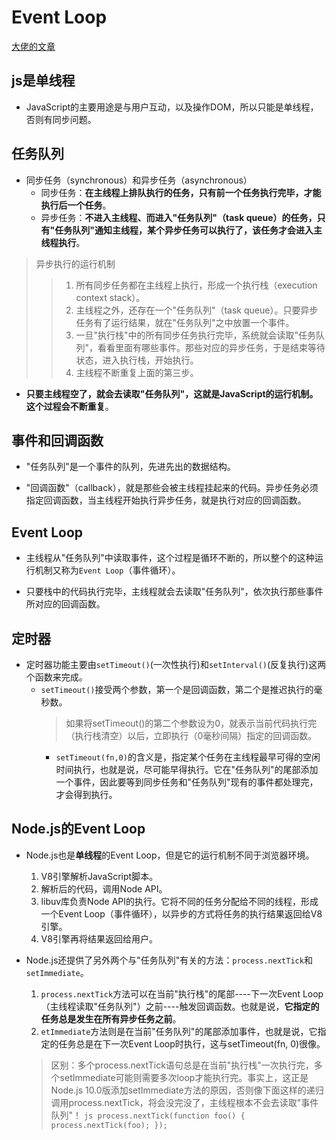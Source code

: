 <!--
 * @Author: ZYH
 * @Email: 1522302196@qq.com
 * @GiteeId: colincclala
 * @Date: 2022-05-17 11:26:42
 * @LastEditTime: 2022-05-18 10:35:54
 * @Description: Event Loop
-->
# Event Loop

[大佬的文章](http://www.ruanyifeng.com/blog/2014/10/event-loop.html)

## js是单线程

- JavaScript的主要用途是与用户互动，以及操作DOM，所以只能是单线程，否则有同步问题。

## 任务队列

- 同步任务（synchronous）和异步任务（asynchronous）
    - 同步任务：**在主线程上排队执行的任务，只有前一个任务执行完毕，才能执行后一个任务**。
    - 异步任务：**不进入主线程、而进入"任务队列"（task queue）的任务，只有"任务队列"通知主线程，某个异步任务可以执行了，该任务才会进入主线程执行**。
> 异步执行的运行机制
> > 1. 所有同步任务都在主线程上执行，形成一个执行栈（execution context stack）。
> > 2. 主线程之外，还存在一个"任务队列"（task queue）。只要异步任务有了运行结果，就在"任务队列"之中放置一个事件。
> > 3. 一旦"执行栈"中的所有同步任务执行完毕，系统就会读取"任务队列"，看看里面有哪些事件。那些对应的异步任务，于是结束等待状态，进入执行栈，开始执行。
> > 4. 主线程不断重复上面的第三步。

- **只要主线程空了，就会去读取"任务队列"，这就是JavaScript的运行机制。这个过程会不断重复**。

## 事件和回调函数

- "任务队列"是一个事件的队列，先进先出的数据结构。

- "回调函数"（callback），就是那些会被主线程挂起来的代码。异步任务必须指定回调函数，当主线程开始执行异步任务，就是执行对应的回调函数。


## Event Loop

- 主线程从"任务队列"中读取事件，这个过程是循环不断的，所以整个的这种运行机制又称为`Event Loop`（事件循环）。

- 只要栈中的代码执行完毕，主线程就会去读取"任务队列"，依次执行那些事件所对应的回调函数。

## 定时器

- 定时器功能主要由`setTimeout()`(一次性执行)和`setInterval()`(反复执行)这两个函数来完成。
    - `setTimeout()`接受两个参数，第一个是回调函数，第二个是推迟执行的毫秒数。
        > 如果将setTimeout()的第二个参数设为0，就表示当前代码执行完（执行栈清空）以后，立即执行（0毫秒间隔）指定的回调函数。
        - `setTimeout(fn,0)`的含义是，指定某个任务在主线程最早可得的空闲时间执行，也就是说，尽可能早得执行。它在"任务队列"的尾部添加一个事件，因此要等到同步任务和"任务队列"现有的事件都处理完，才会得到执行。



## Node.js的Event Loop

- Node.js也是**单线程**的Event Loop，但是它的运行机制不同于浏览器环境。
    1. V8引擎解析JavaScript脚本。
    2. 解析后的代码，调用Node API。
    3. libuv库负责Node API的执行。它将不同的任务分配给不同的线程，形成一个Event Loop（事件循环），以异步的方式将任务的执行结果返回给V8引擎。
    4. V8引擎再将结果返回给用户。

- Node.js还提供了另外两个与"任务队列"有关的方法：`process.nextTick`和`setImmediate`。
    1. `process.nextTick`方法可以在当前"执行栈"的尾部----下一次Event Loop（主线程读取"任务队列"）之前----触发回调函数。也就是说，**它指定的任务总是发生在所有异步任务之前**。
    2. `etImmediate`方法则是在当前"任务队列"的尾部添加事件，也就是说，它指定的任务总是在下一次Event Loop时执行，这与setTimeout(fn, 0)很像。

    > 区别：多个process.nextTick语句总是在当前"执行栈"一次执行完，多个setImmediate可能则需要多次loop才能执行完。事实上，这正是Node.js 10.0版添加setImmediate方法的原因，否则像下面这样的递归调用process.nextTick，将会没完没了，主线程根本不会去读取"事件队列"！
        ```js
        process.nextTick(function foo() {
            process.nextTick(foo);
        });
        ```